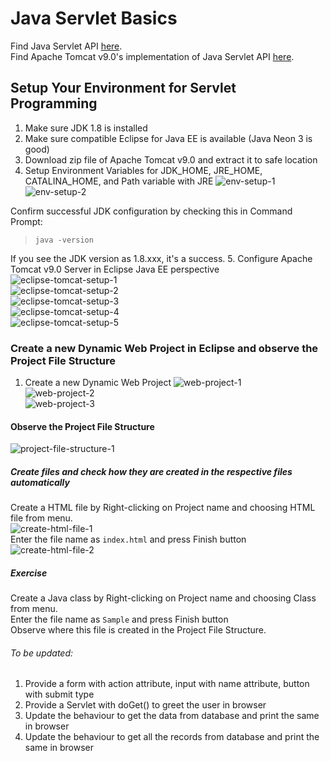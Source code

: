 # Java Servlet Basics
Find Java Servlet API [here](https://docs.oracle.com/javaee/7/api/overview-summary.html).  
Find Apache Tomcat v9.0's implementation of Java Servlet API [here](https://tomcat.apache.org/tomcat-9.0-doc/servletapi/index.html).

## Setup Your Environment for Servlet Programming
1. Make sure JDK 1.8 is installed
2. Make sure compatible Eclipse for Java EE is available (Java Neon 3 is good)
3. Download zip file of Apache Tomcat v9.0 and extract it to safe location
4. Setup Environment Variables for JDK_HOME, JRE_HOME, CATALINA_HOME, and Path variable with JRE
![env-setup-1](https://github.com/vikas-bandaru/learn-web-dev/blob/main/jdbc/images/env-variables-1.PNG)  
![env-setup-2](https://github.com/vikas-bandaru/learn-web-dev/blob/main/jdbc/images/env-variables-2.PNG)  

 Confirm successful JDK configuration by checking this in Command Prompt:  
 >`java -version`

 If you see the JDK version as 1.8.xxx, it's a success.
5. Configure Apache Tomcat v9.0 Server in Eclipse Java EE perspective
![eclipse-tomcat-setup-1](https://github.com/vikas-bandaru/learn-web-dev/blob/main/jdbc/images/eclipse-tomcat-setup-1.PNG)  
![eclipse-tomcat-setup-2](https://github.com/vikas-bandaru/learn-web-dev/blob/main/jdbc/images/eclipse-tomcat-setup-2.PNG)  
![eclipse-tomcat-setup-3](https://github.com/vikas-bandaru/learn-web-dev/blob/main/jdbc/images/eclipse-tomcat-setup-3.PNG)  
![eclipse-tomcat-setup-4](https://github.com/vikas-bandaru/learn-web-dev/blob/main/jdbc/images/eclipse-tomcat-setup-4.PNG)  
![eclipse-tomcat-setup-5](https://github.com/vikas-bandaru/learn-web-dev/blob/main/jdbc/images/eclipse-tomcat-setup-5.PNG)  

### Create a new Dynamic Web Project in Eclipse and observe the Project File Structure
1. Create a new Dynamic Web Project
![web-project-1](https://github.com/vikas-bandaru/learn-web-dev/blob/main/jdbc/images/web-project-1.PNG)  
![web-project-2](https://github.com/vikas-bandaru/learn-web-dev/blob/main/jdbc/images/web-project-2.PNG)  
![web-project-3](https://github.com/vikas-bandaru/learn-web-dev/blob/main/jdbc/images/web-project-3.PNG)  
#### Observe the Project File Structure
![project-file-structure-1](https://github.com/vikas-bandaru/learn-web-dev/blob/main/jdbc/images/project-file-structure-1.PNG)  
##### Create files and check how they are created in the respective files automatically
Create a HTML file by Right-clicking on Project name and choosing HTML file from menu.  
![create-html-file-1](https://github.com/vikas-bandaru/learn-web-dev/blob/main/jdbc/images/create-html-file-1.PNG)  
Enter the file name as `index.html` and press Finish button  
![create-html-file-2](https://github.com/vikas-bandaru/learn-web-dev/blob/main/jdbc/images/create-html-file-2.PNG)  

##### Exercise
Create a Java class by Right-clicking on Project name and choosing Class from menu.  
Enter the file name as `Sample` and press Finish button  
Observe where this file is created in the Project File Structure.  

###### To be updated:
1. Provide a form with action attribute, input with name attribute, button with submit type
2. Provide a Servlet with doGet() to greet the user in browser
3. Update the behaviour to get the data from database and print the same in browser
4. Update the behaviour to get all the records from database and print the same in browser